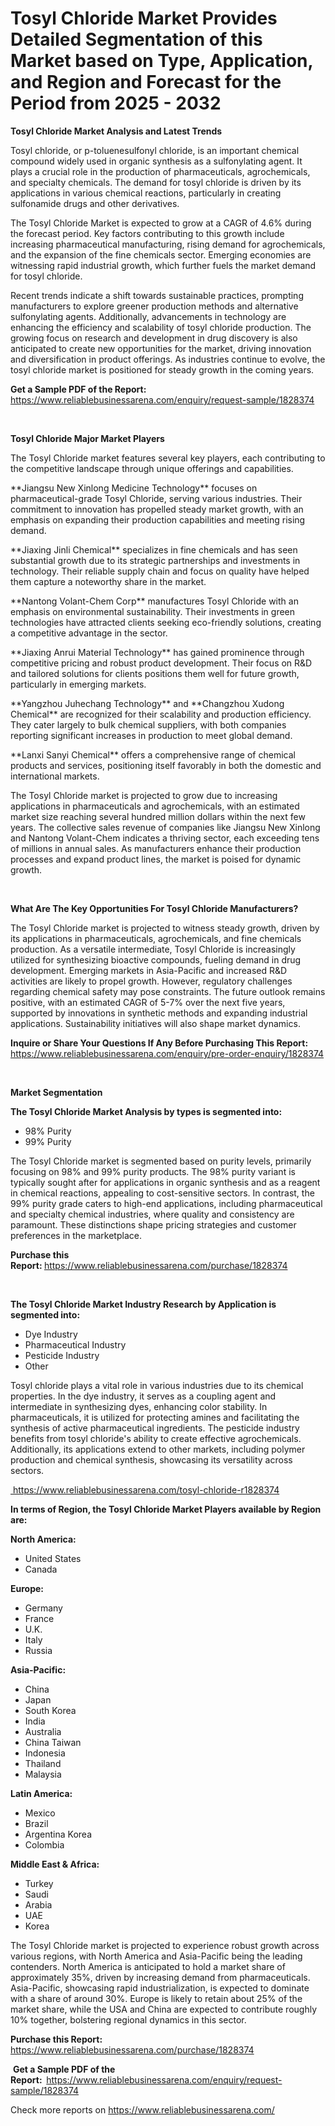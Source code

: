 <p><h1>Tosyl Chloride Market Provides Detailed Segmentation of this Market based on Type, Application, and Region and Forecast for the Period from 2025 - 2032</h1></p><p><strong>Tosyl Chloride Market Analysis and Latest Trends</strong></p>
<p><p>Tosyl chloride, or p-toluenesulfonyl chloride, is an important chemical compound widely used in organic synthesis as a sulfonylating agent. It plays a crucial role in the production of pharmaceuticals, agrochemicals, and specialty chemicals. The demand for tosyl chloride is driven by its applications in various chemical reactions, particularly in creating sulfonamide drugs and other derivatives.</p><p>The Tosyl Chloride Market is expected to grow at a CAGR of 4.6% during the forecast period. Key factors contributing to this growth include increasing pharmaceutical manufacturing, rising demand for agrochemicals, and the expansion of the fine chemicals sector. Emerging economies are witnessing rapid industrial growth, which further fuels the market demand for tosyl chloride.</p><p>Recent trends indicate a shift towards sustainable practices, prompting manufacturers to explore greener production methods and alternative sulfonylating agents. Additionally, advancements in technology are enhancing the efficiency and scalability of tosyl chloride production. The growing focus on research and development in drug discovery is also anticipated to create new opportunities for the market, driving innovation and diversification in product offerings. As industries continue to evolve, the tosyl chloride market is positioned for steady growth in the coming years.</p></p>
<p><strong>Get a Sample PDF of the Report:&nbsp;</strong> <a href="https://www.reliablebusinessarena.com/enquiry/request-sample/1828374?utm_campaign=3251&utm_medium=2&utm_source=Github&utm_content=ia&utm_term=01042025&utm_id=tosyl-chloride">https://www.reliablebusinessarena.com/enquiry/request-sample/1828374</a></p>
<p>&nbsp;</p>
<p><strong>Tosyl Chloride Major Market Players</strong></p>
<p><p>The Tosyl Chloride market features several key players, each contributing to the competitive landscape through unique offerings and capabilities. </p><p>**Jiangsu New Xinlong Medicine Technology** focuses on pharmaceutical-grade Tosyl Chloride, serving various industries. Their commitment to innovation has propelled steady market growth, with an emphasis on expanding their production capabilities and meeting rising demand.</p><p>**Jiaxing Jinli Chemical** specializes in fine chemicals and has seen substantial growth due to its strategic partnerships and investments in technology. Their reliable supply chain and focus on quality have helped them capture a noteworthy share in the market.</p><p>**Nantong Volant-Chem Corp** manufactures Tosyl Chloride with an emphasis on environmental sustainability. Their investments in green technologies have attracted clients seeking eco-friendly solutions, creating a competitive advantage in the sector.</p><p>**Jiaxing Anrui Material Technology** has gained prominence through competitive pricing and robust product development. Their focus on R&D and tailored solutions for clients positions them well for future growth, particularly in emerging markets.</p><p>**Yangzhou Juhechang Technology** and **Changzhou Xudong Chemical** are recognized for their scalability and production efficiency. They cater largely to bulk chemical suppliers, with both companies reporting significant increases in production to meet global demand.</p><p>**Lanxi Sanyi Chemical** offers a comprehensive range of chemical products and services, positioning itself favorably in both the domestic and international markets.</p><p>The Tosyl Chloride market is projected to grow due to increasing applications in pharmaceuticals and agrochemicals, with an estimated market size reaching several hundred million dollars within the next few years. The collective sales revenue of companies like Jiangsu New Xinlong and Nantong Volant-Chem indicates a thriving sector, each exceeding tens of millions in annual sales. As manufacturers enhance their production processes and expand product lines, the market is poised for dynamic growth.</p></p>
<p>&nbsp;</p>
<p><strong>What Are The Key Opportunities For Tosyl Chloride Manufacturers?</strong></p>
<p><p>The Tosyl Chloride market is projected to witness steady growth, driven by its applications in pharmaceuticals, agrochemicals, and fine chemicals production. As a versatile intermediate, Tosyl Chloride is increasingly utilized for synthesizing bioactive compounds, fueling demand in drug development. Emerging markets in Asia-Pacific and increased R&D activities are likely to propel growth. However, regulatory challenges regarding chemical safety may pose constraints. The future outlook remains positive, with an estimated CAGR of 5-7% over the next five years, supported by innovations in synthetic methods and expanding industrial applications. Sustainability initiatives will also shape market dynamics.</p></p>
<p><strong>Inquire or Share Your Questions If Any Before Purchasing This Report:</strong> <a href="https://www.reliablebusinessarena.com/enquiry/pre-order-enquiry/1828374?utm_campaign=3251&utm_medium=2&utm_source=Github&utm_content=ia&utm_term=01042025&utm_id=tosyl-chloride">https://www.reliablebusinessarena.com/enquiry/pre-order-enquiry/1828374</a></p>
<p>&nbsp;</p>
<p><strong>Market Segmentation</strong></p>
<p><strong>The Tosyl Chloride Market Analysis by types is segmented into:</strong></p>
<p><ul><li>98% Purity</li><li>99% Purity</li></ul></p>
<p><p>The Tosyl Chloride market is segmented based on purity levels, primarily focusing on 98% and 99% purity products. The 98% purity variant is typically sought after for applications in organic synthesis and as a reagent in chemical reactions, appealing to cost-sensitive sectors. In contrast, the 99% purity grade caters to high-end applications, including pharmaceutical and specialty chemical industries, where quality and consistency are paramount. These distinctions shape pricing strategies and customer preferences in the marketplace.</p></p>
<p><strong>Purchase this Report:&nbsp;</strong><a href="https://www.reliablebusinessarena.com/purchase/1828374?utm_campaign=3251&utm_medium=2&utm_source=Github&utm_content=ia&utm_term=01042025&utm_id=tosyl-chloride">https://www.reliablebusinessarena.com/purchase/1828374</a></p>
<p>&nbsp;</p>
<p><strong>The Tosyl Chloride Market Industry Research by Application is segmented into:</strong></p>
<p><ul><li>Dye Industry</li><li>Pharmaceutical Industry</li><li>Pesticide Industry</li><li>Other</li></ul></p>
<p><p>Tosyl chloride plays a vital role in various industries due to its chemical properties. In the dye industry, it serves as a coupling agent and intermediate in synthesizing dyes, enhancing color stability. In pharmaceuticals, it is utilized for protecting amines and facilitating the synthesis of active pharmaceutical ingredients. The pesticide industry benefits from tosyl chloride's ability to create effective agrochemicals. Additionally, its applications extend to other markets, including polymer production and chemical synthesis, showcasing its versatility across sectors.</p></p>
<p><a href="https://www.reliablebusinessarena.com/tosyl-chloride-r1828374?utm_campaign=3251&utm_medium=2&utm_source=Github&utm_content=ia&utm_term=01042025&utm_id=tosyl-chloride">&nbsp;https://www.reliablebusinessarena.com/tosyl-chloride-r1828374</a></p>
<p><strong>In terms of Region, the Tosyl Chloride Market Players available by Region are:</strong></p>
<p>
    <p> <strong> North America: </strong>
        <ul>
            <li>United States</li>
            <li>Canada</li>
        </ul>
        </p> 
    <p> <strong> Europe: </strong>
        <ul>
            <li>Germany</li>
            <li>France</li>
            <li>U.K.</li>
            <li>Italy</li>
            <li>Russia</li>
        </ul>
        </p> 
    <p> <strong> Asia-Pacific: </strong>
        <ul>
            <li>China</li>
            <li>Japan</li>
            <li>South Korea</li>
            <li>India</li>
            <li>Australia</li>
            <li>China Taiwan</li>
            <li>Indonesia</li>
            <li>Thailand</li>
            <li>Malaysia</li>
        </ul>
        </p> 
    <p> <strong> Latin America: </strong>
        <ul>
            <li>Mexico</li>
            <li>Brazil</li>
            <li>Argentina Korea</li>
            <li>Colombia</li>
        </ul>
        </p> 
    <p> <strong> Middle East & Africa: </strong>
        <ul>
            <li>Turkey</li>
            <li>Saudi</li>
            <li>Arabia</li>
            <li>UAE</li>
            <li>Korea</li>
        </ul>
    </p>
    </p>
<p><p>The Tosyl Chloride market is projected to experience robust growth across various regions, with North America and Asia-Pacific being the leading contenders. North America is anticipated to hold a market share of approximately 35%, driven by increasing demand from pharmaceuticals. Asia-Pacific, showcasing rapid industrialization, is expected to dominate with a share of around 30%. Europe is likely to retain about 25% of the market share, while the USA and China are expected to contribute roughly 10% together, bolstering regional dynamics in this sector.</p></p>
<p><strong>Purchase this Report: </strong><a href="https://www.reliablebusinessarena.com/purchase/1828374?utm_campaign=3251&utm_medium=2&utm_source=Github&utm_content=ia&utm_term=01042025&utm_id=tosyl-chloride">https://www.reliablebusinessarena.com/purchase/1828374</a></p>
<p>&nbsp;<strong>Get a Sample PDF of the Report:&nbsp;&nbsp;</strong><a href="https://www.reliablebusinessarena.com/enquiry/request-sample/1828374?utm_campaign=3251&utm_medium=2&utm_source=Github&utm_content=ia&utm_term=01042025&utm_id=tosyl-chloride">https://www.reliablebusinessarena.com/enquiry/request-sample/1828374</a></p>
<p><strong></strong></p>
<p>Check more reports on <a href="https://www.reliablebusinessarena.com/?utm_campaign=3251&utm_medium=2&utm_source=Github&utm_content=ia&utm_term=01042025&utm_id=tosyl-chloride">https://www.reliablebusinessarena.com/</a></p>
